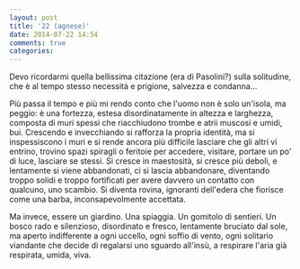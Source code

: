 ```yaml
---
layout: post
title: '22 (agnese)'
date: 2014-07-22 14:54
comments: true
categories: 
---
```

Devo ricordarmi quella bellissima citazione (era di Pasolini?) sulla solitudine, che è al tempo stesso necessità e prigione, salvezza e condanna...

Più passa il tempo e più mi rendo conto che l'uomo non è solo un'isola, ma peggio: è una fortezza, estesa disordinatamente in altezza e larghezza, composta di muri spessi che riacchiudono trombe e atrii muscosi e umidi, bui. Crescendo e invecchiando si rafforza la propria identità, ma si inspessiscono i muri e si rende ancora più difficile lasciare che gli altri vi entrino, trovino spazi spiragli o feritoie per accedere, visitare, portare un po' di luce, lasciare se stessi. Si cresce in maestosità, si cresce più deboli, e lentamente si viene abbandonati, ci si lascia abbandonare, diventando troppo solidi e troppo fortificati per avere davvero un contatto con qualcuno, uno scambio. Si diventa rovina, ignoranti dell'edera che fiorisce come una barba, inconsapevolmente accettata.

Ma invece, essere un giardino. Una spiaggia. Un gomitolo di sentieri. Un bosco rado e silenzioso, disordinato e fresco, lentamente bruciato dal sole, ma aperto indifferente a ogni uccello, ogni soffio di vento, ogni solitario viandante che decide di regalarsi uno sguardo all'insù, a respirare l'aria già respirata, umida, viva.